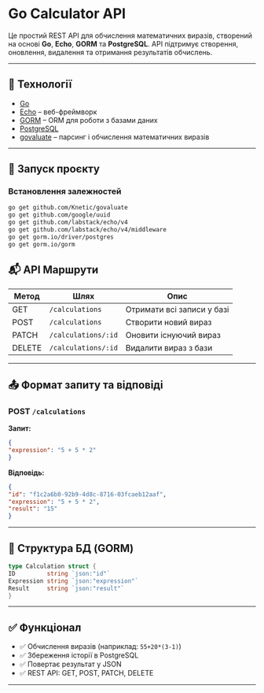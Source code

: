 # Go Calculator API

Це простий REST API для обчислення математичних виразів, створений на основі **Go**, **Echo**, **GORM** та **PostgreSQL**. API підтримує створення, оновлення, видалення та отримання результатів обчислень.

---

## 🔧 Технології

- [Go](https://golang.org/)
- [Echo](https://echo.labstack.com/) – веб-фреймворк
- [GORM](https://gorm.io/) – ORM для роботи з базами даних
- [PostgreSQL](https://www.postgresql.org/)
- [govaluate](https://github.com/Knetic/govaluate) – парсинг і обчислення математичних виразів

---

## 🚀 Запуск проєкту

### Встановлення залежностей

```bash
go get github.com/Knetic/govaluate
go get github.com/google/uuid
go get github.com/labstack/echo/v4
go get github.com/labstack/echo/v4/middleware
go get gorm.io/driver/postgres
go get gorm.io/gorm
```

## 📬 API Маршрути

| Метод  | Шлях                | Опис                       |
| ------ | ------------------- | -------------------------- |
| GET    | `/calculations`     | Отримати всі записи у базі |
| POST   | `/calculations`     | Створити новий вираз       |
| PATCH  | `/calculations/:id` | Оновити існуючий вираз     |
| DELETE | `/calculations/:id` | Видалити вираз з бази      |

---

## 📤 Формат запиту та відповіді

### POST `/calculations`

**Запит:**

```json
{
"expression": "5 + 5 * 2"
}
```

**Відповідь:**

```json
{
"id": "f1c2a6b0-92b9-4d8c-8716-03fcaeb12aaf",
"expression": "5 + 5 * 2",
"result": "15"
}
```

---

## 📃 Структура БД (GORM)

```go
type Calculation struct {
ID         string `json:"id"`
Expression string `json:"expression"`
Result     string `json:"result"`
}
```

---

## ✅ Функціонал

- ✅ Обчислення виразів (наприклад: `55+20*(3-1)`)
- ✅ Збереження історії в PostgreSQL
- ✅ Повертає результат у JSON
- ✅ REST API: GET, POST, PATCH, DELETE

___

